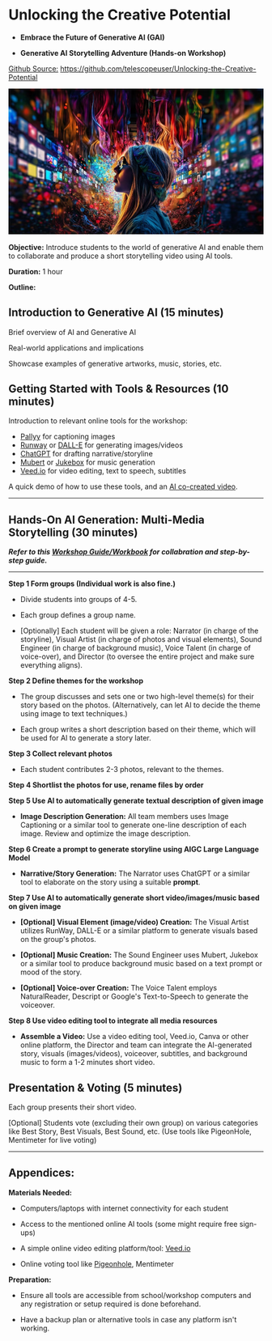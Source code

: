 # Unlocking the Creative Potential

- **Embrace the Future of Generative AI (GAI)**

- **Generative AI Storytelling Adventure (Hands-on Workshop)**

[Github Source:](https://github.com/telescopeuser/Unlocking-the-Creative-Potential) https://github.com/telescopeuser/Unlocking-the-Creative-Potential

![](https://github.com/telescopeuser/Unlocking-the-Creative-Potential/blob/main/media/001.png)

**Objective:** Introduce students to the world of generative AI and enable them to collaborate and produce a short storytelling video using AI tools.

**Duration:** 1 hour

**Outline:**

## **Introduction to Generative AI (15 minutes)**

Brief overview of AI and Generative AI

Real-world applications and implications

Showcase examples of generative artworks, music, stories, etc.

## **Getting Started with Tools & Resources (10 minutes)**

Introduction to relevant online tools for the workshop:
 - [Pallyy](https://pallyy.com/tools/image-caption-generator) for captioning images
 - [Runway](https://app.runwayml.com/) or [DALL-E](https://labs.openai.com/) for generating images/videos
 - [ChatGPT](https://chat.openai.com/) for drafting narrative/storyline
 - [Mubert](https://mubert.com/) or [Jukebox](https://openai.com/research/jukebox) for music generation
 - [Veed.io](https://www.veed.io/) for video editing, text to speech, subtitles

A quick demo of how to use these tools, and an [AI co-created video](https://github.com/telescopeuser/Unlocking-the-Creative-Potential/tree/main/demo/Step%208%20Use%20video%20editing%20tool%20to%20integrate%20all%20media%20resources).

---

## **Hands-On AI Generation: Multi-Media Storytelling (30 minutes)**

***Refer to this [Workshop Guide/Workbook](https://github.com/telescopeuser/Unlocking-the-Creative-Potential/blob/main/guide/) for collabration and step-by-step guide.***

---

**Step 1 Form groups (Individual work is also fine.)**

- Divide students into groups of 4-5. 

- Each group defines a group name.

- [Optionally] Each student will be given a role: Narrator (in charge of the storyline), Visual Artist (in charge of photos and visual elements), Sound Engineer (in charge of background music), Voice Talent (in charge of voice-over), and Director (to oversee the entire project and make sure everything aligns).

**Step 2 Define themes for the workshop**

- The group discusses and sets one or two high-level theme(s) for their story based on the photos. (Alternatively, can let AI to decide the theme using image to text techniques.)

- Each group writes a short description based on their theme, which will be used for AI to generate a story later.

**Step 3 Collect relevant photos**

- Each student contributes 2-3 photos, relevant to the themes.

**Step 4 Shortlist the photos for use, rename files by order**

**Step 5 Use AI to automatically generate textual description of given image**

- **Image Description Generation:** All team members uses Image Captioning or a similar tool to generate one-line description of each image. Review and optimize the image description.

**Step 6 Create a prompt to generate storyline using AIGC Large Language Model**

- **Narrative/Story Generation:** The Narrator uses ChatGPT or a similar tool to elaborate on the story using a suitable **prompt**.

**Step 7 Use AI to automatically generate short video/images/music based on given image**

- **[Optional] Visual Element (image/video) Creation:** The Visual Artist utilizes RunWay, DALL-E or a similar platform to generate visuals based on the group's photos.

- **[Optional] Music Creation:** The Sound Engineer uses Mubert, Jukebox or a similar tool to produce background music based on a text prompt or mood of the story.

- **[Optional] Voice-over Creation:** The Voice Talent employs NaturalReader, Descript or Google's Text-to-Speech to generate the voiceover.

**Step 8 Use video editing tool to integrate all media resources**

- **Assemble a Video:** Use a video editing tool, Veed.io, Canva or other online platform, the Director and team can integrate the AI-generated story, visuals (images/videos), voiceover, subtitles, and background music to form a 1-2 minutes short video.

## **Presentation & Voting (5 minutes)**

Each group presents their short video.

[Optional] Students vote (excluding their own group) on various categories like Best Story, Best Visuals, Best Sound, etc. (Use tools like PigeonHole, Mentimeter for live voting)

---

## Appendices:

**Materials Needed:**

- Computers/laptops with internet connectivity for each student

- Access to the mentioned online AI tools (some might require free sign-ups)

- A simple online video editing platform/tool: [Veed.io](https://www.veed.io/)

- Online voting tool like [Pigeonhole](https://pigeonholelive.com/), Mentimeter

**Preparation:**

- Ensure all tools are accessible from school/workshop computers and any registration or setup required is done beforehand.

- Have a backup plan or alternative tools in case any platform isn't working.

